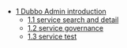* [1 Dubbo Admin introduction](introduction.md)
    * [1.1 service search and detail](serviceSearch.md)
    * [1.2 service governance](serviceGovernance.md)
    * [1.3 service test](serviceTest.md)
